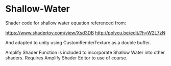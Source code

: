 # Shallow-Water

Shader code for shallow water equation referenced from:

https://www.shadertoy.com/view/Xsd3DB
http://polycu.be/edit/?h=W2L7zN

And adapted to unity using CustomRenderTexture as a double buffer.

Amplify Shader Function is included to incorporate Shallow Water into other shaders. Requires Amplify Shader Editor to use of course.
